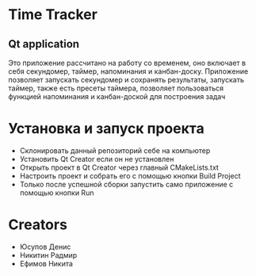 # Time Tracker

## Qt application

Это приложение рассчитано на работу со временем, оно включает в себя секундомер, таймер, напоминания и канбан-доску. Приложение позволяет запускать секундомер и сохранять результаты, запускать таймер, также есть пресеты таймера, позволяет пользоваться функцией напоминания и канбан-доской для построения задач

# Установка и запуск проекта
- Склонировать данный репозиторий себе на компьютер
- Установить Qt Creator если он не установлен
- Открыть проект в Qt Creator через главный CMakeLists.txt
- Настроить проект и собрать его с помощью кнопки Build Project
- Только после успешной сборки запустить само приложение с помощью кнопки Run


# Creators
- Юсупов Денис
- Никитин Радмир
- Ефимов Никита
